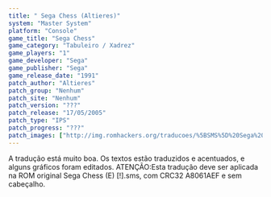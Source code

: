 ```yaml
---
title: " Sega Chess (Altieres)"
system: "Master System"
platform: "Console"
game_title: "Sega Chess"
game_category: "Tabuleiro / Xadrez"
game_players: "1"
game_developer: "Sega"
game_publisher: "Sega"
game_release_date: "1991"
patch_author: "Altieres"
patch_group: "Nenhum"
patch_site: "Nenhum"
patch_version: "???"
patch_release: "17/05/2005"
patch_type: "IPS"
patch_progress: "???"
patch_images: ["http://img.romhackers.org/traducoes/%5BSMS%5D%20Sega%20Chess%20-%20Altieres%20-%201.png","http://img.romhackers.org/traducoes/%5BSMS%5D%20Sega%20Chess%20-%20Altieres%20-%202.png","http://img.romhackers.org/traducoes/%5BSMS%5D%20Sega%20Chess%20-%20Altieres%20-%203.png"]
---
```

A tradução está muito boa. Os textos estão traduzidos e acentuados, e alguns gráficos foram editados. ATENÇÃO:Esta tradução deve ser aplicada na ROM original Sega Chess (E) [!].sms, com CRC32 A8061AEF e sem cabeçalho.